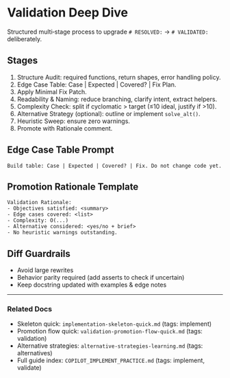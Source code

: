 <!-- COPILOT_CONTEXT_TAGS: validation, deep-dive, checklist, edge-cases -->
# Validation Deep Dive

Structured multi‑stage process to upgrade `# RESOLVED:` → `# VALIDATED:` deliberately.

## Stages

1. Structure Audit: required functions, return shapes, error handling policy.
2. Edge Case Table: Case | Expected | Covered? | Fix Plan.
3. Apply Minimal Fix Patch.
4. Readability & Naming: reduce branching, clarify intent, extract helpers.
5. Complexity Check: split if cyclomatic > target (≤10 ideal, justify if >10).
6. Alternative Strategy (optional): outline or implement `solve_alt()`.
7. Heuristic Sweep: ensure zero warnings.
8. Promote with Rationale comment.

## Edge Case Table Prompt

```text
Build table: Case | Expected | Covered? | Fix. Do not change code yet.
```

## Promotion Rationale Template

```text
Validation Rationale:
- Objectives satisfied: <summary>
- Edge cases covered: <list>
- Complexity: O(...)
- Alternative considered: <yes/no + brief>
- No heuristic warnings outstanding.
```

## Diff Guardrails

- Avoid large rewrites
- Behavior parity required (add asserts to check if uncertain)
- Keep docstring updated with examples & edge notes

---
### Related Docs

- Skeleton quick: `implementation-skeleton-quick.md` (tags: implement)
- Promotion flow quick: `validation-promotion-flow-quick.md` (tags: validation)
- Alternative strategies: `alternative-strategies-learning.md` (tags: alternatives)
- Full guide index: `COPILOT_IMPLEMENT_PRACTICE.md` (tags: implement, validate)
